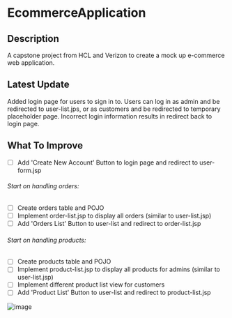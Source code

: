 # EcommerceApplication
## Description
A capstone project from HCL and Verizon to create a mock up e-commerce web application. 
## Latest Update
Added login page for users to sign in to. Users can log in as admin and be redirected to user-list.jps,
or as customers and be redirected to temporary placeholder page. Incorrect login information results in redirect back to login page.
## What To Improve
- [ ] Add 'Create New Account' Button to login page and redirect to user-form.jsp
###### Start on handling orders:
- [ ] Create orders table and POJO
- [ ] Implement order-list.jsp to display all orders (similar to user-list.jsp)
- [ ] Add 'Orders List' Button to user-list and redirect to order-list.jsp
###### Start on handling products:
- [ ] Create products table and POJO
- [ ] Implement product-list.jsp to display all products for admins (similar to user-list.jsp)
- [ ] Implement different product list view for customers
- [ ] Add 'Product List' Button to user-list and redirect to product-list.jsp

![image](https://user-images.githubusercontent.com/72631106/177657598-5d2ff6ad-eff8-419f-b7b2-6e123a7125f0.png)
